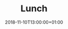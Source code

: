 ---
title: "Lunch"
publishDate: 2018-10-27T16:54:12+01:00
date: 2018-11-10T13:00:00+01:00
draft: false

required: true
---